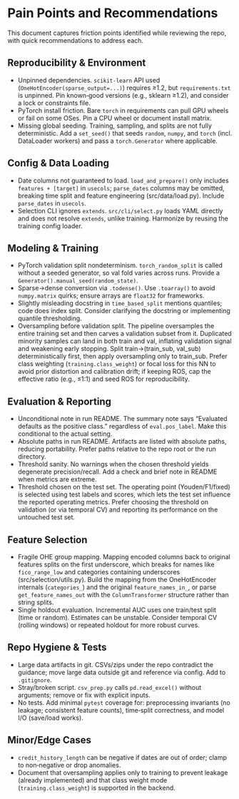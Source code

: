 # Pain Points and Recommendations

This document captures friction points identified while reviewing the repo, with quick recommendations to address each.

## Reproducibility & Environment
- Unpinned dependencies. `scikit-learn` API used (`OneHotEncoder(sparse_output=...)`) requires ≥1.2, but `requirements.txt` is unpinned. Pin known‑good versions (e.g., sklearn ≥1.2), and consider a lock or constraints file.
- PyTorch install friction. Bare `torch` in requirements can pull GPU wheels or fail on some OSes. Pin a CPU wheel or document install matrix.
- Missing global seeding. Training, sampling, and splits are not fully deterministic. Add a `set_seed()` that seeds `random`, `numpy`, and `torch` (incl. DataLoader workers) and pass a `torch.Generator` where applicable.

## Config & Data Loading
- Date columns not guaranteed to load. `load_and_prepare()` only includes `features + [target]` in `usecols`; `parse_dates` columns may be omitted, breaking time split and feature engineering (src/data/load.py). Include `parse_dates` in `usecols`.
- Selection CLI ignores `extends`. `src/cli/select.py` loads YAML directly and does not resolve `extends`, unlike training. Harmonize by reusing the training config loader.

## Modeling & Training
- PyTorch validation split nondeterminism. `torch_random_split` is called without a seeded generator, so val fold varies across runs. Provide a `Generator().manual_seed(random_state)`.
- Sparse→dense conversion via `.todense()`. Use `.toarray()` to avoid `numpy.matrix` quirks; ensure arrays are `float32` for frameworks.
- Slightly misleading docstring in `time_based_split` mentions quantiles; code does index split. Consider clarifying the docstring or implementing quantile thresholding.
- Oversampling before validation split. The pipeline oversamples the entire training set and then carves a validation subset from it. Duplicated minority samples can land in both train and val, inflating validation signal and weakening early stopping. Split train→(train_sub, val_sub) deterministically first, then apply oversampling only to train_sub. Prefer class weighting (`training.class_weight`) or focal loss for this NN to avoid prior distortion and calibration drift; if keeping ROS, cap the effective ratio (e.g., ≤1:1) and seed ROS for reproducibility.

## Evaluation & Reporting
- Unconditional note in run README. The summary note says “Evaluated defaults as the positive class.” regardless of `eval.pos_label`. Make this conditional to the actual setting.
- Absolute paths in run README. Artifacts are listed with absolute paths, reducing portability. Prefer paths relative to the repo root or the run directory.
- Threshold sanity. No warnings when the chosen threshold yields degenerate precision/recall. Add a check and brief note in README when metrics are extreme.
- Threshold chosen on the test set. The operating point (Youden/F1/fixed) is selected using test labels and scores, which lets the test set influence the reported operating metrics. Prefer choosing the threshold on validation (or via temporal CV) and reporting its performance on the untouched test set.

## Feature Selection
- Fragile OHE group mapping. Mapping encoded columns back to original features splits on the first underscore, which breaks for names like `fico_range_low` and categories containing underscores (src/selection/utils.py). Build the mapping from the OneHotEncoder internals (`categories_`) and the original `feature_names_in_`, or parse `get_feature_names_out` with the `ColumnTransformer` structure rather than string splits.
- Single holdout evaluation. Incremental AUC uses one train/test split (time or random). Estimates can be unstable. Consider temporal CV (rolling windows) or repeated holdout for more robust curves.

## Repo Hygiene & Tests
- Large data artifacts in git. CSVs/zips under the repo contradict the guidance; move large data outside git and reference via config. Add to `.gitignore`.
- Stray/broken script. `csv_prep.py` calls `pd.read_excel()` without arguments; remove or fix with explicit inputs.
- No tests. Add minimal `pytest` coverage for: preprocessing invariants (no leakage; consistent feature counts), time‑split correctness, and model I/O (save/load works).

## Minor/Edge Cases
- `credit_history_length` can be negative if dates are out of order; clamp to non‑negative or drop anomalies.
- Document that oversampling applies only to training to prevent leakage (already implemented) and that class weight mode (`training.class_weight`) is supported in the backend.
